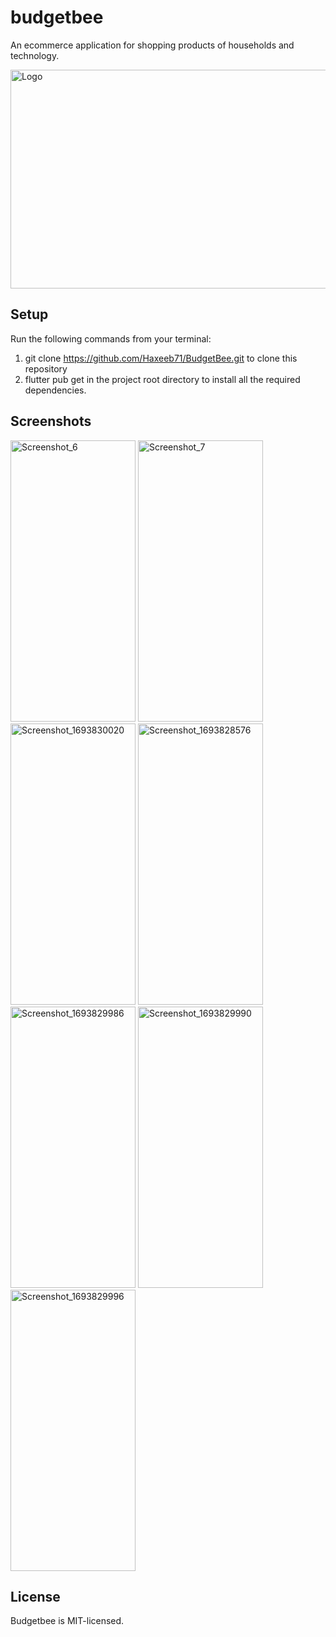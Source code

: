 # budgetbee

An ecommerce application for shopping products of households and technology.

 <img src="https://github.com/Haxeeb71/BudgetBee/assets/135656763/c7bbf33d-c583-4172-a447-3ea56bc92999" alt="Logo" width="600" height="350">

## Setup

Run the following commands from your terminal:
1. git clone https://github.com/Haxeeb71/BudgetBee.git to clone this repository
2. flutter pub get in the project root directory to install all the required dependencies.

## Screenshots

<img src="https://github.com/Haxeeb71/BudgetBee/assets/135656763/64230afa-a8a0-424a-a2a2-adba2f4db1f8" alt="Screenshot_6" width="200" height="450">
<img src="https://github.com/Haxeeb71/BudgetBee/assets/135656763/34908fc3-3ed1-4af6-9665-17a557d1f64e" alt="Screenshot_7" width="200" height="450">
<img src="https://github.com/Haxeeb71/BudgetBee/assets/135656763/c62da15f-a3cf-4a66-b99c-588e7cfd5865" alt="Screenshot_1693830020" width="200" height="450">
<img src="https://github.com/Haxeeb71/BudgetBee/assets/135656763/f120db8f-5b24-4aab-b405-780e8f80e81c" alt="Screenshot_1693828576" width="200" height="450">
<img src="https://github.com/Haxeeb71/BudgetBee/assets/135656763/06b55aa3-a81e-413f-89ce-e14434b4eef9" alt="Screenshot_1693829986" width="200" height="450">
<img src="https://github.com/Haxeeb71/BudgetBee/assets/135656763/b0cc2b95-14d9-4107-bc79-e1612560c773" alt="Screenshot_1693829990" width="200" height="450">
<img src="https://github.com/Haxeeb71/BudgetBee/assets/135656763/ba0992d0-e56e-4990-b864-2f5a6f613cb7" alt="Screenshot_1693829996" width="200" height="450">


## License
Budgetbee is MIT-licensed.
